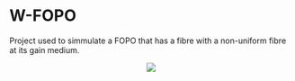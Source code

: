 # W-FOPO
Project used to simmulate a FOPO that has a fibre with a non-uniform fibre at its gain medium. 

<p align="center">
<img src="https://github.com/ibegleris/strict-SM-FOPO/blob/master/build_data/FOPO.jpg">
</p>
